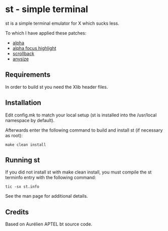 # st - simple terminal

st is a simple terminal emulator for X which sucks less.

To which I have applied these patches:
- [alpha](http://st.suckless.org/patches/alpha/)
- [alpha focus highlight](http://st.suckless.org/patches/alpha_focus_highlight/)
- [scrollback](http://st.suckless.org/patches/scrollback/)
- [anysize](https://st.suckless.org/patches/anysize/)

## Requirements

In order to build st you need the Xlib header files.


## Installation

Edit config.mk to match your local setup (st is installed into
the /usr/local namespace by default).

Afterwards enter the following command to build and install st (if
necessary as root):

    make clean install


## Running st

If you did not install st with make clean install, you must compile
the st terminfo entry with the following command:

    tic -sx st.info

See the man page for additional details.


## Credits

Based on Aurélien APTEL <aurelien dot aptel at gmail dot com> bt source code.


